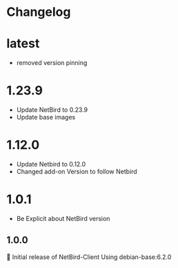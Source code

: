 # Changelog
# latest
- removed version pinning

# 1.23.9
- Update NetBird to 0.23.9
- Update base images

# 1.12.0
- Update Netbird to 0.12.0
- Changed add-on Version to follow Netbird

# 1.0.1
- Be Explicit about NetBird version

## 1.0.0
:tada: Initial release of NetBird-Client
Using debian-base:6.2.0
